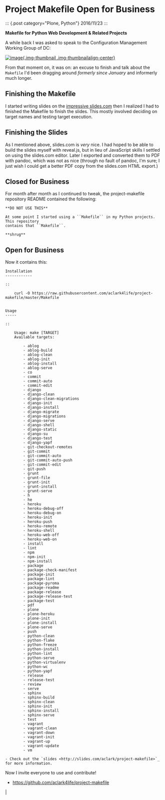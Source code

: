 # Project Makefile Open for Business

::: {.post category="Plone, Python"}
2016/11/23
:::

**Makefile for Python Web Development & Related Projects**

A while back I was asked to speak to the Configuration Management
Working Group of DC:

[![image](/images/project-makefile-tweet.png){.img-thumbnail
.img-thumbnailalign-center}](https://twitter.com/CMWorkingGrp/status/773228143939293185)

From that moment on, it was on: an excuse to finish and talk about the
`Makefile` I\'d been dragging around *formerly since January* and
informerly much longer.

## Finishing the Makefile

I started writing slides on the [impressive
slides.com](http://slides.com/aclark/project-makefile) then I realized I
had to finished the Makefile to finish the slides. This mostly involved
deciding on target names and testing target execution.

## Finishing the Slides

As I mentioned above, slides.com is *very* nice. I had hoped to be able
to build the slides myself with reveal.js, but in lieu of JavaScript
skills I settled on using the slides.com editor. Later I exported and
converted them to PDF with pandoc, which was not as nice (through no
fault of pandoc, I\'m sure; I just wish I could get a better PDF copy
from the slides.com HTML export.)

## Closed for Business

For month after month as I continued to tweak, the project-makefile
repository README contained the following:

    **DO NOT USE THIS**

    At some point I started using a ``Makefile`` in my Python projects. This repository
    contains that ``Makefile``.

    **shrug**

## Open for Business

Now it contains this:

    Installation
    ------------

    ::

        curl -O https://raw.githubusercontent.com/aclark4life/project-makefile/master/Makefile


    Usage
    -----

    ::

        Usage: make [TARGET]
        Available targets:

            - ablog
            - ablog-build
            - ablog-clean
            - ablog-init
            - ablog-install
            - ablog-serve
            - co
            - commit
            - commit-auto
            - commit-edit
            - django
            - django-clean
            - django-clean-migrations
            - django-init
            - django-install
            - django-migrate
            - django-migrations
            - django-serve
            - django-shell
            - django-static
            - django-su
            - django-test
            - django-yapf
            - git-checkout-remotes
            - git-commit
            - git-commit-auto
            - git-commit-auto-push
            - git-commit-edit
            - git-push
            - grunt
            - grunt-file
            - grunt-init
            - grunt-install
            - grunt-serve
            - h
            - he
            - heroku
            - heroku-debug-off
            - heroku-debug-on
            - heroku-init
            - heroku-push
            - heroku-remote
            - heroku-shell
            - heroku-web-off
            - heroku-web-on
            - install
            - lint
            - npm
            - npm-init
            - npm-install
            - package
            - package-check-manifest
            - package-init
            - package-lint
            - package-pyroma
            - package-readme
            - package-release
            - package-release-test
            - package-test
            - pdf
            - plone
            - plone-heroku
            - plone-init
            - plone-install
            - plone-serve
            - push
            - python-clean
            - python-flake
            - python-freeze
            - python-install
            - python-lint
            - python-serve
            - python-virtualenv
            - python-wc
            - python-yapf
            - release
            - release-test
            - review
            - serve
            - sphinx
            - sphinx-build
            - sphinx-clean
            - sphinx-init
            - sphinx-install
            - sphinx-serve
            - test
            - vagrant
            - vagrant-clean
            - vagrant-down
            - vagrant-init
            - vagrant-up
            - vagrant-update
            - vm

    - Check out the `slides <http://slides.com/aclark/project-makefile>`_ for more information.

Now I invite everyone to use and contribute!

-   <https://github.com/aclark4life/project-makefile>

| 
